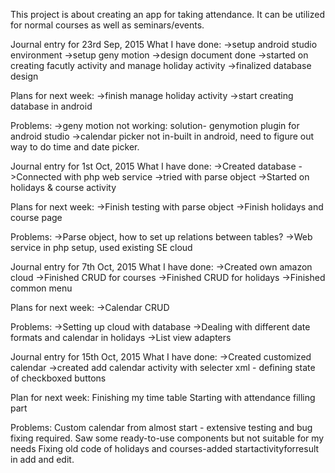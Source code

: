 This project is about creating an app for taking attendance. It can be utilized for normal courses as well as seminars/events.

Journal entry for 23rd Sep, 2015
What I have done:
->setup android studio environment
->setup geny motion
->design document done
->started on creating facutly activity and manage holiday activity
->finalized database design

Plans for next week:
->finish manage holiday activity
->start creating database in android

Problems:
->geny motion not working: solution- genymotion plugin for android studio
->calendar picker not in-built in android, need to figure out way to do time and date picker.


Journal entry for 1st Oct, 2015
What I have done:
->Created database
->Connected with php web service
->tried with parse object
->Started on holidays & course activity

Plans for next week:
->Finish testing with parse object
->Finish holidays and course page

Problems:
->Parse object, how to set up relations between tables?
->Web service in php setup, used existing SE cloud

Journal entry for 7th Oct, 2015
What I have done:
->Created own amazon cloud
->Finished CRUD for courses
->Finished CRUD for holidays
->Finished common menu

Plans for next week:
->Calendar CRUD

Problems:
->Setting up cloud with database
->Dealing with different date formats and calendar in holidays
->List view adapters

Journal entry for 15th Oct, 2015
What I have done:
->Created customized calendar
->created add calendar activity with selecter xml - defining state of checkboxed buttons

Plan for next week:
Finishing my time table
Starting with attendance filling part

Problems:
Custom calendar from almost start - extensive testing and bug fixing required. Saw some ready-to-use components but not suitable for my needs
Fixing old code of holidays and courses-added startactivityforresult in add and edit.
